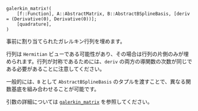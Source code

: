 ```
galerkin_matrix!(
    [f::Function], A::AbstractMatrix, B::AbstractBSplineBasis, [deriv = (Derivative(0), Derivative(0))];
    [quadrature],
)
```

事前に割り当てられたガレルキン行列を埋めます。

行列は `Hermitian` ビューである可能性があり、その場合は行列の片側のみが埋められます。行列が対称であるためには、`deriv` の両方の導関数の次数が同じである必要があることに注意してください。

一般的には、`B` として `AbstractBSplineBasis` のタプルを渡すことで、異なる関数基底を組み合わせることが可能です。

引数の詳細については [`galerkin_matrix`](@ref) を参照してください。

